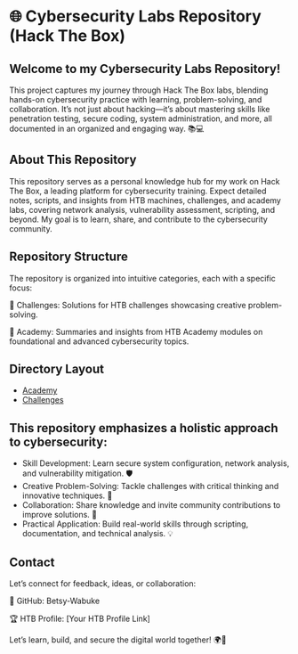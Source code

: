 # 🌐 Cybersecurity Labs Repository (Hack The Box)

## Welcome to my Cybersecurity Labs Repository! 

This project captures my journey through Hack The Box labs, blending hands-on cybersecurity practice with learning, problem-solving, and collaboration. It’s not just about hacking—it’s about mastering skills like penetration testing, secure coding, system administration, and more, all documented in an organized and engaging way. 📚💻

## About This Repository
This repository serves as a personal knowledge hub for my work on Hack The Box, a leading platform for cybersecurity training. Expect detailed notes, scripts, and insights from HTB machines, challenges, and academy labs, covering network analysis, vulnerability assessment, scripting, and beyond. My goal is to learn, share, and contribute to the cybersecurity community. 

## Repository Structure
The repository is organized into intuitive categories, each with a specific focus:

🧩 Challenges: Solutions for HTB challenges showcasing creative problem-solving.

📖 Academy: Summaries and insights from HTB Academy modules on foundational and advanced cybersecurity topics.


## Directory Layout

- [Academy](./Academy/Intro/walkthrough.md)
- [Challenges](./Challenges/Pwn/walkthrough.md)

## This repository emphasizes a holistic approach to cybersecurity:
- Skill Development: Learn secure system configuration, network analysis, and vulnerability mitigation. 🛡️
- Creative Problem-Solving: Tackle challenges with critical thinking and innovative techniques. 🧠
- Collaboration: Share knowledge and invite community contributions to improve solutions. 🤝
- Practical Application: Build real-world skills through scripting, documentation, and technical analysis. 💡

## Contact

Let’s connect for feedback, ideas, or collaboration:

🐙 GitHub: Betsy-Wabuke

🏆 HTB Profile: [Your HTB Profile Link]

Let’s learn, build, and secure the digital world together! 🌍🔐

